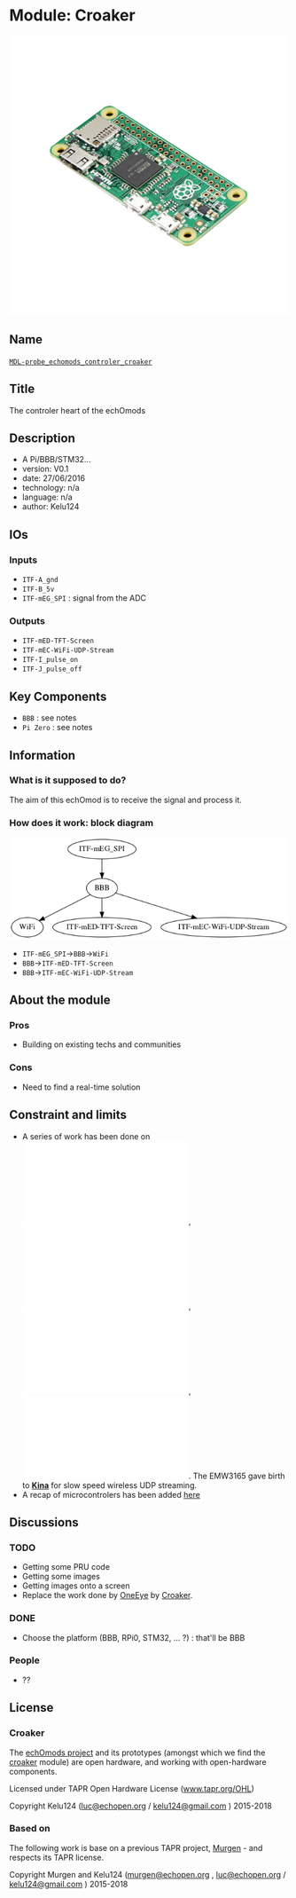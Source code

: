 # Module: Croaker

![](/croaker/viewme.png)

## Name

[`MDL-probe_echomods_controler_croaker`]()

## Title

The controler heart of the echOmods

## Description

* A Pi/BBB/STM32...
* version: V0.1
* date: 27/06/2016
* technology: n/a
* language: n/a
* author: Kelu124

## IOs

### Inputs

* `ITF-A_gnd`
* `ITF-B_5v`
* `ITF-mEG_SPI` : signal from the ADC

### Outputs

* `ITF-mED-TFT-Screen`
* `ITF-mEC-WiFi-UDP-Stream`
* `ITF-I_pulse_on`
* `ITF-J_pulse_off`

## Key Components

* `BBB` : see notes
* `Pi Zero` : see notes

## Information

### What is it supposed to do?


The aim of this echOmod is to receive the signal and process it.


### How does it work: block diagram

![Block schema](source/blocks.png)

* `ITF-mEG_SPI`->`BBB`->`WiFi`
* `BBB`->`ITF-mED-TFT-Screen`
* `BBB`->`ITF-mEC-WiFi-UDP-Stream`

## About the module

### Pros

* Building on existing techs and communities

### Cons

* Need to find a real-time solution

## Constraint and limits

* A series of work has been done on ![EMW3165](notes_EMW3165.md),  ![ESP8266](notes_ESP8266.md), ![Raspberry Pi Zero](notes_RPi0.md), ![feather WICED](notes_feather_WICED.md). The EMW3165 gave birth to __[Kina](/kina/)__ for slow speed wireless UDP streaming.
* A recap of microcontrolers has been added [here](notes_uC.md)

## Discussions


### TODO

* Getting some PRU code
* Getting some images
* Getting images onto a screen
* Replace the work done by [OneEye](/oneeye/) by [Croaker](/croaker/).

### DONE

* Choose the platform (BBB, RPi0, STM32, ... ?) : that'll be BBB

### People

* ??

## License

### Croaker 

The [echOmods project](https://github.com/kelu124/echomods) and its prototypes (amongst which we find the [croaker](/croaker/) module) are open hardware, and working with open-hardware components.

Licensed under TAPR Open Hardware License (www.tapr.org/OHL)

Copyright Kelu124 (luc@echopen.org / kelu124@gmail.com ) 2015-2018

### Based on 

The following work is base on a previous TAPR project, [Murgen](https://github.com/kelu124/murgen-dev-kit) - and respects its TAPR license.

Copyright Murgen and Kelu124 (murgen@echopen.org , luc@echopen.org / kelu124@gmail.com ) 2015-2018

